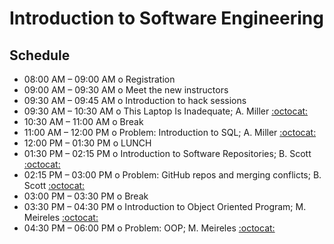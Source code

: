 # Introduction to Software Engineering

## Schedule

 * 08:00 AM – 09:00 AM  o  Registration
 * 09:00 AM – 09:30 AM  o  Meet the new instructors
 * 09:30 AM – 09:45 AM  o  Introduction to hack sessions
 * 09:30 AM – 10:30 AM  o  This Laptop Is Inadequate; A. Miller [:octocat:](https://github.com/adamamiller)
 * 10:30 AM – 11:00 AM  o  Break
 * 11:00 AM – 12:00 PM  o  Problem: Introduction to SQL; A. Miller [:octocat:](https://github.com/adamamiller) 
 * 12:00 PM – 01:30 PM  o  LUNCH
 * 01:30 PM – 02:15 PM  o  Introduction to Software Repositories; B. Scott [:octocat:](https://github.com/bscot) 
 * 02:15 PM – 03:00 PM  o  Problem: GitHub repos and merging conflicts; B. Scott [:octocat:](https://github.com/bscot) 
 * 03:00 PM – 03:30 PM  o  Break
 * 03:30 PM – 04:30 PM  o  Introduction to Object Oriented Program; M. Meireles [:octocat:](https://github.com/marimeireles) 
 * 04:30 PM – 06:00 PM  o  Problem: OOP; M. Meireles [:octocat:](https://github.com/marimeireles)
